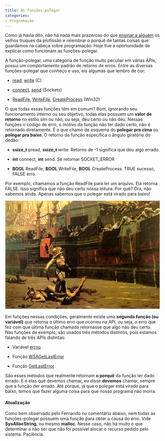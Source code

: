 ```yaml
---
title: As funções-polegar
categories:
- Programação
---
```


Como já havia dito, não há nada mais prazeroso do que [ensinar a alguém](http://www.caloni.com.br/basico-do-basico-ponteiros) os velhos truques da profissão e relembrar o porquê de tantas coisas que guardamos na cabeça sobre programação. Hoje tive a oportunidade de explicar como funcionam as funções-polegar.

A função-polegar, uma categoria de função muito peculiar em várias APIs, possui um comportamento padrão de retorno de erros. Entre as diversas funções-polegar que conheço e uso, eis algumas que lembro de cor:



	
  * [read](https://www.opengroup.org/onlinepubs/000095399/functions/read.html), [write](https://www.opengroup.org/onlinepubs/000095399/functions/write.html) (C)

	
  * [connect](http://msdn.microsoft.com/en-us/library/ms737625(VS.85).aspx), [send](http://msdn.microsoft.com/en-us/library/ms740149(VS.85).aspx) (Sockets)

	
  * [ReadFile](http://msdn.microsoft.com/en-us/library/aa365467(VS.85).aspx), [WriteFile](http://msdn.microsoft.com/en-us/library/aa365747(VS.85).aspx), [CreateProcess](http://msdn.microsoft.com/en-us/library/ms682425.aspx) (Win32)


O que todas essas funções têm em comum? Bom, ignorando seu funcionamento interno ou seu objetivo, todas elas possuem um **valor de retorno** no estilo sim ou não, ou seja, deu certo ou não deu. Nessas funções o código de erro, o motivo da função não ter dado certo, não é retornado diretamente. É o que chamo de esquema do **polegar pra cima** ou **polegar pra baixo**. O retorno da função especifica o ângulo giratório do dedão:





	
  * **ssize_t** pread, **ssize_t** write. Retorno de -1 significa que deu algo errado.

	
  * **int** connect, **int** send. Se retornar SOCKET_ERROR

	
  * **BOOL** ReadFile, **BOOL** WriteFile, **BOOL** CreateProcess. TRUE sucesso, FALSE erro.


Por exemplo, chamamos a função ReadFile para ler um arquivo. Ela retorna FALSE. Isso significa que não deu certo nossa leitura. Por quê? Ora, não sabemos ainda. Apenas sabemos que o polegar está virado para baixo!

[](http://en.wikipedia.org/wiki/Thumbs_up)


[![Thumbs Down](/images/thumbs-down.jpg)](http://en.wikipedia.org/wiki/Thumbs_up)


Em funções nessas condições, geralmente existe uma **segunda função (ou variável)** que retorna o último erro que ocorreu na API, ou seja, o erro que fez com que última função chamada retornasse que algo não deu certo. Nas funções de exemplo, são usados três métodos distintos, pois estamos falando de três APIs distintas:



	
  * Variável [errno](http://www.opengroup.org/onlinepubs/009695399/functions/errno.html)

	
  * Função [WSAGetLastError](http://msdn.microsoft.com/en-us/library/ms741580(VS.85).aspx)

	
  * Função [GetLastError](http://msdn.microsoft.com/en-us/library/ms679360(VS.85).aspx)


São esses métodos que realmente retornam **o porquê** da função ter dado errado. E é elas que devemos chamar, eu disse **devemos** chamar, sempre que a função der errado. Até porque, já que o polegar está virado para baixo, temos que fazer alguma coisa para que nosso programa não morra.


#### Atualização


Como bem observado pelo Fernando no comentário abaixo, nem todas as funções-polegar possuem uma função para obter a causa do erro. Vide **SysAllocString**, ou mesmo **malloc**. Nesse caso, não há muito o que determinar a não ser que não foi possível alocar o recurso pedido pelo sistema. Paciência.
